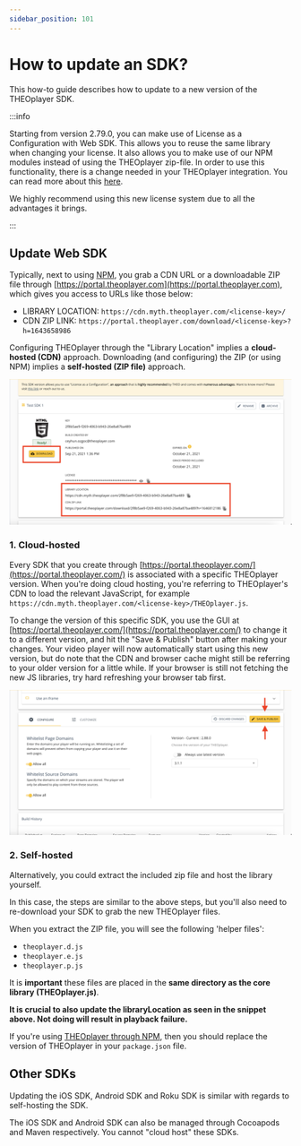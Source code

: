 ```yaml
---
sidebar_position: 101
---
```


# How to update an SDK?

This how-to guide describes how to update to a new version of the THEOplayer SDK.

:::info

Starting from version 2.79.0, you can make use of License as a Configuration with Web SDK. This allows you to reuse the same library when changing your license. It also allows you to make use of our NPM modules instead of using the THEOplayer zip-file. In order to use this functionality, there is a change needed in your THEOplayer integration. You can read more about this [here](../../how-to-guides/12-license/00-introduction.md).

We highly recommend using this new license system due to all the advantages it brings.

:::

## Update Web SDK

Typically, next to using [NPM](https://www.npmjs.com/package/theoplayer), you grab a CDN URL or a downloadable ZIP file through [https://portal.theoplayer.com](https://portal.theoplayer.com), which gives you access to URLs like those below:

- LIBRARY LOCATION: `https://cdn.myth.theoplayer.com/<license-key>/`
- CDN ZIP LINK: `https://portal.theoplayer.com/download/<license-key>?h=1643658986`

Configuring THEOplayer through the "Library Location" implies a **cloud-hosted (CDN)** approach.
Downloading (and configuring) the ZIP (or using NPM) implies a **self-hosted (ZIP file)** approach.

![Update SDK](../../assets/img/getting-started-web-sdk/update-sdk.png)

### 1. Cloud-hosted

Every SDK that you create through [https://portal.theoplayer.com/](https://portal.theoplayer.com/) is associated with a specific THEOplayer version.
When you're doing cloud hosting, you're referring to THEOplayer's CDN to load the relevant JavaScript, for example `https://cdn.myth.theoplayer.com/<license-key>/THEOplayer.js`.

To change the version of this specific SDK, you use the GUI at [https://portal.theoplayer.com/](https://portal.theoplayer.com/) to change it to a different version,
and hit the "Save & Publish" button after making your changes. Your video player will now automatically start using this new version, but do note that the CDN and browser cache might still be referring to your older version for a little while. If your browser is still not fetching the new JS libraries, try hard refreshing your browser tab first.

![Save & Publish](../../assets/img/getting-started-web-sdk/republish.png)

### 2. Self-hosted

Alternatively, you could extract the included zip file and host the library yourself.

In this case, the steps are similar to the above steps, but you'll also need to re-download your SDK to grab the new THEOplayer files.

When you extract the ZIP file, you will see the following 'helper files':

- `theoplayer.d.js`
- `theoplayer.e.js`
- `theoplayer.p.js`

It is **important** these files are placed in the **same directory as the core library (THEOplayer.js)**.

**It is crucial to also update the libraryLocation as seen in the snippet above. Not doing will result in playback failure.**

If you're using [THEOplayer through NPM](https://www.npmjs.com/package/theoplayer), then you should replace the version of THEOplayer in your `package.json` file.

## Other SDKs

Updating the iOS SDK, Android SDK and Roku SDK is similar with regards to self-hosting the SDK.

The iOS SDK and Android SDK can also be managed through Cocoapods and Maven respectively. You cannot "cloud host" these SDKs.
